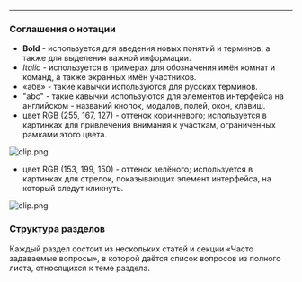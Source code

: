 ***

### Соглашения о нотации

 - **Bold** - используется для введения новых понятий и терминов, а также для выделения важной информации.
 - _Italic_ - используется в примерах для обозначения имён комнат и команд, а также экранных имён участников.
 - «абв» - такие кавычки используются для русских терминов. 
 - "abc" - такие кавычки используются для элементов интерфейса на английском - названий кнопок, модалов, полей, окон, клавиш.
 - цвет RGB (255, 167, 127) - оттенок коричневого; используется в картинках для привлечения внимания к участкам, ограниченных рамками этого цвета.
 
 ![clip.png](https://in.kato.im/6db516c9c7f699c84de29fe27a1f0a718bf328a1dab607e83e290307f455a1e/clip.png)

 - цвет RGB (153, 199, 150) - оттенок зелёного; используется в картинках для стрелок, показывающих элемент интерфейса, на который следут кликнуть.
 
 ![clip.png](https://in.kato.im/98f85177abeb89384b0ff5ec89beeb33384ab2a491b109f1f8a089f9161fed3/clip.png)

### Структура разделов

Каждый раздел состоит из нескольких статей и секции «Часто задаваемые вопросы», в которой даётся список вопросов из полного листа, относящихся к теме раздела.  
